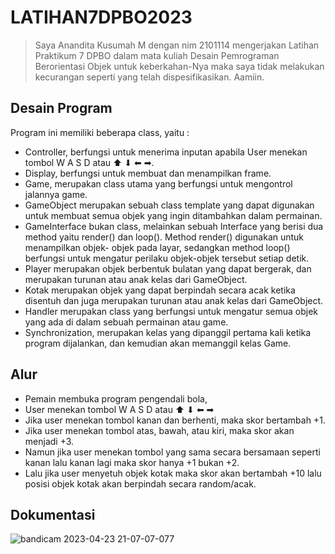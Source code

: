 # LATIHAN7DPBO2023
> Saya Anandita Kusumah M dengan nim 2101114 mengerjakan Latihan Praktikum 7 DPBO dalam mata kuliah Desain Pemrograman Berorientasi Objek untuk keberkahan-Nya maka saya tidak melakukan kecurangan seperti yang telah dispesifikasikan. Aamiin.

## Desain Program

   Program ini memiliki beberapa class, yaitu :

  - Controller, berfungsi untuk menerima inputan apabila User menekan tombol W A S D atau ⬆ ⬇ ⬅ ➡.
  - Display, berfungsi untuk membuat dan menampilkan frame.
  - Game, merupakan class utama yang  berfungsi untuk mengontrol jalannya game.
  - GameObject merupakan sebuah class template yang dapat digunakan untuk membuat semua objek yang ingin ditambahkan dalam permainan.
  - GameInterface bukan class, melainkan sebuah Interface yang berisi dua method yaitu render() dan loop(). Method render() digunakan untuk menampilkan objek-     objek pada layar, sedangkan method loop() berfungsi untuk mengatur perilaku objek-objek tersebut setiap detik.
  - Player merupakan objek berbentuk bulatan yang dapat bergerak, dan merupakan turunan atau anak kelas dari GameObject.
  - Kotak merupakan objek yang dapat berpindah secara acak ketika disentuh dan juga merupakan turunan atau anak kelas dari GameObject.
  - Handler merupakan class yang berfungsi untuk mengatur semua objek yang ada di dalam sebuah permainan atau game.
  - Synchronization, merupakan kelas yang dipanggil pertama kali ketika program dijalankan, dan kemudian akan memanggil kelas Game.
  
  

## Alur
- Pemain membuka program pengendali bola,
- User menekan tombol W A S D atau ⬆ ⬇ ⬅ ➡
- Jika user menekan tombol kanan dan berhenti, maka skor bertambah +1.
- Jika user menekan tombol atas, bawah, atau kiri, maka skor akan menjadi +3.
- Namun jika user menekan tombol yang sama secara bersamaan seperti kanan lalu kanan lagi maka skor hanya +1 bukan +2.
- Lalu jika user menyetuh objek kotak maka skor akan bertambah +10 lalu posisi objek kotak akan berpindah secara random/acak.

## Dokumentasi
![bandicam 2023-04-23 21-07-07-077](https://user-images.githubusercontent.com/100897554/233844708-172de25a-f018-44ef-b390-4e4902b5fbf1.gif)
